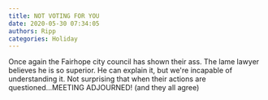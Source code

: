 ```yaml
---
title: NOT VOTING FOR YOU
date: 2020-05-30 07:34:05
authors: Ripp
categories: Holiday
---
```


 Once again the Fairhope city council has shown their ass. The lame lawyer believes he is so superior.  He can explain it, but we're  incapable of understanding it. Not surprising that when their actions are questioned...MEETING ADJOURNED!  (and they all agree)